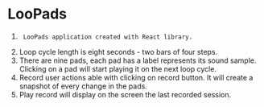 # LooPads #

1.		LooPads application created with React library.
2.	Loop cycle length is eight seconds - two bars of four steps.
3.	There are nine pads, each pad has a label represents its sound sample. Clicking on a pad will start playing it on the next loop cycle.
4.	Record user actions able with clicking on record button. It will create a snapshot of every change in the pads.
5.	Play record will display on the screen the last recorded session.
